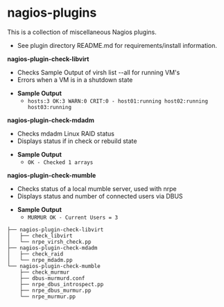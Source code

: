 nagios-plugins
===================

This is a collection of miscellaneous Nagios plugins.
   - See plugin directory README.md for requirements/install information. 

**nagios-plugin-check-libvirt**
   - Checks Sample Output of virsh list --all for running VM's
   - Errors when a VM is in a shutdown state
   * __Sample Output__
      - `hosts:3 OK:3 WARN:0 CRIT:0 - host01:running host02:running host03:running`

**nagios-plugin-check-mdadm**
   - Checks mdadm Linux RAID status
   - Displays status if in check or rebuild state
   * __Sample Output__
      - `OK - Checked 1 arrays`

**nagios-plugin-check-mumble**
   - Checks status of a local mumble server, used with nrpe
   - Displays status and number of connected users via DBUS
   * __Sample Output__
      - `MURMUR OK - Current Users = 3`
```
├── nagios-plugin-check-libvirt
│   ├── check_libvirt
│   └── nrpe_virsh_check.pp
├── nagios-plugin-check-mdadm
│   ├── check_raid
│   └── nrpe_mdadm.pp
└── nagios-plugin-check-mumble
    ├── check_murmur
    ├── dbus-murmurd.conf
    ├── nrpe_dbus_introspect.pp
    ├── nrpe_dbus_murmur.pp
    └── nrpe_murmur.pp
```
